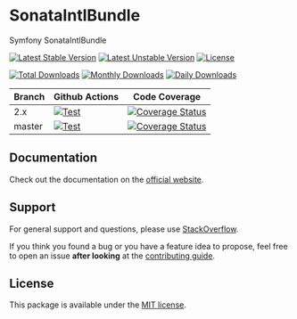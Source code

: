 <!--
DO NOT EDIT THIS FILE!

It's auto-generated by sonata-project/dev-kit package.
-->

# SonataIntlBundle

Symfony SonataIntlBundle

[![Latest Stable Version](https://poser.pugx.org/sonata-project/intl-bundle/v/stable)](https://packagist.org/packages/sonata-project/intl-bundle)
[![Latest Unstable Version](https://poser.pugx.org/sonata-project/intl-bundle/v/unstable)](https://packagist.org/packages/sonata-project/intl-bundle)
[![License](https://poser.pugx.org/sonata-project/intl-bundle/license)](https://packagist.org/packages/sonata-project/intl-bundle)

[![Total Downloads](https://poser.pugx.org/sonata-project/intl-bundle/downloads)](https://packagist.org/packages/sonata-project/intl-bundle)
[![Monthly Downloads](https://poser.pugx.org/sonata-project/intl-bundle/d/monthly)](https://packagist.org/packages/sonata-project/intl-bundle)
[![Daily Downloads](https://poser.pugx.org/sonata-project/intl-bundle/d/daily)](https://packagist.org/packages/sonata-project/intl-bundle)

Branch | Github Actions | Code Coverage |
------ | -------------- | ------------- |
2.x    | [![Test][test_stable_badge]][test_stable_link]     | [![Coverage Status][coverage_stable_badge]][coverage_stable_link]     |
master | [![Test][test_unstable_badge]][test_unstable_link] | [![Coverage Status][coverage_unstable_badge]][coverage_unstable_link] |

## Documentation

Check out the documentation on the [official website](https://sonata-project.org/bundles/intl).

## Support

For general support and questions, please use [StackOverflow](http://stackoverflow.com/questions/tagged/sonata).

If you think you found a bug or you have a feature idea to propose, feel free to open an issue
**after looking** at the [contributing guide](CONTRIBUTING.md).

## License

This package is available under the [MIT license](LICENSE).

[test_stable_badge]: https://github.com/sonata-project/SonataIntlBundle/workflows/Test/badge.svg?branch=2.x
[test_stable_link]: https://github.com/sonata-project/SonataIntlBundle/actions?query=workflow:test+branch:2.x
[test_unstable_badge]: https://github.com/sonata-project/SonataIntlBundle/workflows/Test/badge.svg?branch=master
[test_unstable_link]: https://github.com/sonata-project/SonataIntlBundle/actions?query=workflow:test+branch:master

[coverage_stable_badge]: https://codecov.io/gh/sonata-project/SonataIntlBundle/branch/2.x/graph/badge.svg
[coverage_stable_link]: https://codecov.io/gh/sonata-project/SonataIntlBundle/branch/2.x
[coverage_unstable_badge]: https://codecov.io/gh/sonata-project/SonataIntlBundle/branch/master/graph/badge.svg
[coverage_unstable_link]: https://codecov.io/gh/sonata-project/SonataIntlBundle/branch/master
